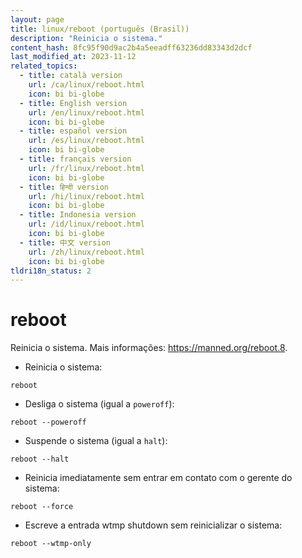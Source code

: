 ```yaml
---
layout: page
title: linux/reboot (português (Brasil))
description: "Reinicia o sistema."
content_hash: 8fc95f90d9ac2b4a5eeadff63236dd83343d2dcf
last_modified_at: 2023-11-12
related_topics:
  - title: català version
    url: /ca/linux/reboot.html
    icon: bi bi-globe
  - title: English version
    url: /en/linux/reboot.html
    icon: bi bi-globe
  - title: español version
    url: /es/linux/reboot.html
    icon: bi bi-globe
  - title: français version
    url: /fr/linux/reboot.html
    icon: bi bi-globe
  - title: हिन्दी version
    url: /hi/linux/reboot.html
    icon: bi bi-globe
  - title: Indonesia version
    url: /id/linux/reboot.html
    icon: bi bi-globe
  - title: 中文 version
    url: /zh/linux/reboot.html
    icon: bi bi-globe
tldri18n_status: 2
---
```

# reboot

Reinicia o sistema.
Mais informações: <https://manned.org/reboot.8>.

- Reinicia o sistema:

`reboot`

- Desliga o sistema (igual a `poweroff`):

`reboot --poweroff`

- Suspende o sistema (igual a `halt`):

`reboot --halt`

- Reinicia imediatamente sem entrar em contato com o gerente do sistema:

`reboot --force`

- Escreve a entrada wtmp shutdown sem reinicializar o sistema:

`reboot --wtmp-only`
